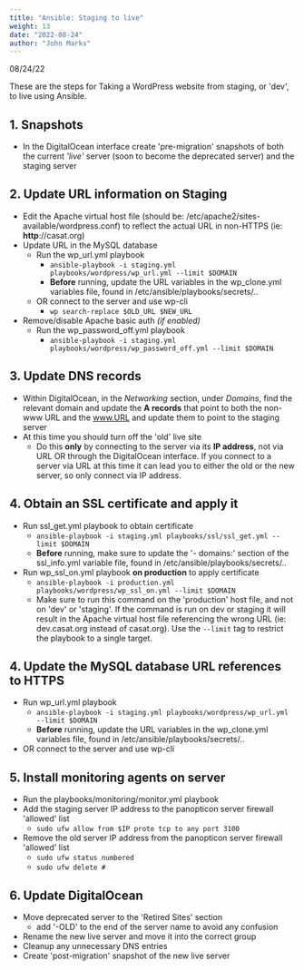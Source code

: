 ```yaml
---
title: "Ansible: Staging to live"
weight: 13
date: "2022-08-24"
author: "John Marks"
---
```

08/24/22

These are the steps for Taking a WordPress website from staging, or 'dev', to live using Ansible.

## 1. Snapshots
- In the DigitalOcean interface create 'pre-migration' snapshots of both the current *'live'* server (soon to become the deprecated server) and the staging server

## 2. Update URL information on Staging
- Edit the Apache virtual host file (should be: /etc/apache2/sites-available/wordpress.conf) to reflect the actual URL in non-HTTPS (ie: **http**://casat.org)
- Update URL in the MySQL database
    - Run the wp_url.yml playbook
        - ```ansible-playbook -i staging.yml playbooks/wordpress/wp_url.yml --limit $DOMAIN```
        - **Before** running, update the URL variables in the wp_clone.yml variables file, found in /etc/ansible/playbooks/secrets/..
    - OR connect to the server and use wp-cli
        - ```wp search-replace $OLD_URL $NEW_URL```
- Remove/disable Apache basic auth *(if enabled)*
    - Run the wp_password_off.yml playbook
       - ```ansible-playbook -i staging.yml playbooks/wordpress/wp_password_off.yml --limit $DOMAIN```

## 3. Update DNS records
- Within DigitalOcean, in the *Networking* section, under *Domains*, find the relevant domain and update the **A records** that point to both the non-www URL and the www.URL and update them to point to the staging server
- At this time you should turn off the 'old' live site
    - Do this **only** by connecting to the server via its **IP address**, not via URL OR through the DigitalOcean interface. If you connect to a server via URL at this time it can lead you to either the old or the new server, so only connect via IP address.

## 4. Obtain an SSL certificate and apply it
- Run ssl_get.yml playbook to obtain certificate
    - ```ansible-playbook -i staging.yml playbooks/ssl/ssl_get.yml --limit $DOMAIN```
    - **Before** running, make sure to update the '- domains:' section of the ssl_info.yml variable file, found in /etc/ansible/playbooks/secrets/..
- Run wp_ssl_on.yml playbook **on production** to apply certificate
    - ```ansible-playbook -i production.yml playbooks/wordpress/wp_ssl_on.yml --limit $DOMAIN```
    - Make sure to run this command on the 'production' host file, and not on 'dev' or 'staging'. If the command is run on dev or staging it will result in the Apache virtual host file referencing the wrong URL (ie: dev.casat.org instead of casat.org). Use the ```--limit``` tag to restrict the playbook to a single target.

## 4. Update the MySQL database URL references to HTTPS
- Run wp_url.yml playbook
    - ```ansible-playbook -i staging.yml playbooks/wordpress/wp_url.yml --limit $DOMAIN```
    - **Before** running, update the URL variables in the wp_clone.yml variables file, found in /etc/ansible/playbooks/secrets/..
- OR connect to the server and use wp-cli

## 5. Install monitoring agents on server
- Run the playbooks/monitoring/monitor.yml playbook
- Add the staging server IP address to the panopticon server firewall 'allowed' list
    - ```sudo ufw allow from $IP proto tcp to any port 3100```
- Remove the old server IP address from the panopticon server firewall 'allowed' list
    - ```sudo ufw status numbered```
    - ```sudo ufw delete #```

## 6. Update DigitalOcean
- Move deprecated server to the 'Retired Sites' section
    - add '-OLD' to the end of the server name to avoid any confusion
- Rename the new live server and move it into the correct group
- Cleanup any unnecessary DNS entries
- Create 'post-migration' snapshot of the new live server